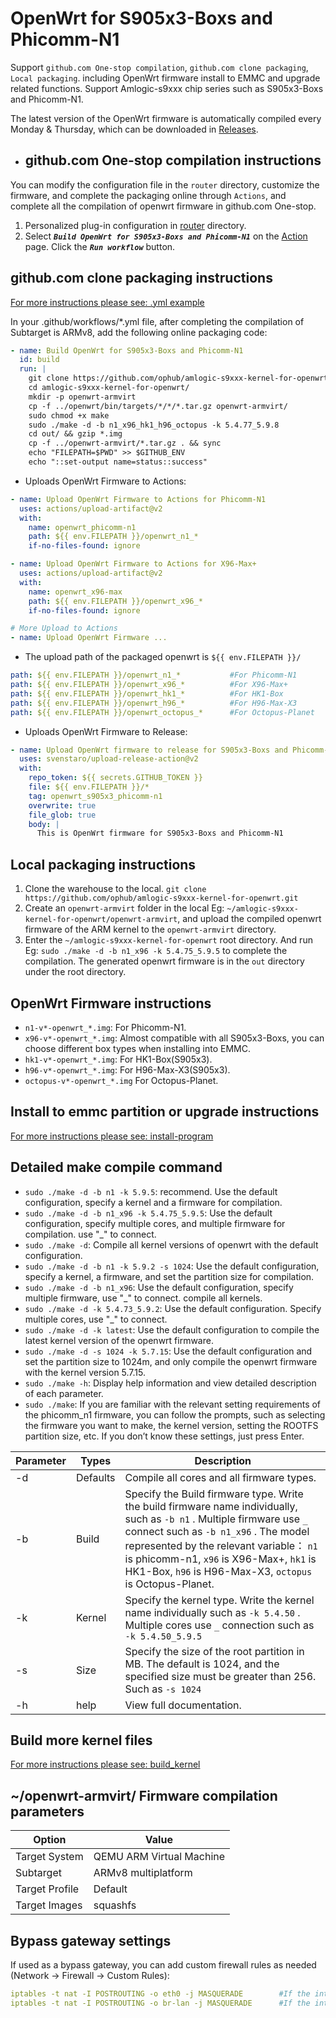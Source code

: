 # OpenWrt for S905x3-Boxs and Phicomm-N1

Support `github.com One-stop compilation`, `github.com clone packaging`, `Local packaging`. including OpenWrt firmware install to EMMC and upgrade related functions. Support Amlogic-s9xxx chip series such as S905x3-Boxs and Phicomm-N1.

The latest version of the OpenWrt firmware is automatically compiled every Monday & Thursday, which can be downloaded in [Releases](https://github.com/ophub/amlogic-s9xxx-kernel-for-openwrt/releases).


- ## github.com One-stop compilation instructions

You can modify the configuration file in the `router` directory, customize the firmware, and complete the packaging online through `Actions`, and complete all the compilation of openwrt firmware in github.com One-stop.

1. Personalized plug-in configuration in [router](https://github.com/ophub/amlogic-s9xxx-kernel-for-openwrt/tree/main/router) directory.
2. Select ***`Build OpenWrt for S905x3-Boxs and Phicomm-N1`*** on the [Action](https://github.com/ophub/amlogic-s9xxx-kernel-for-openwrt/actions) page. Click the ***`Run workflow`*** button.



## github.com clone packaging instructions

[For more instructions please see: .yml example](https://github.com/ophub/op/blob/main/.github/workflows/build-openwrt-s905x3-phicomm_n1.yml)

In your .github/workflows/*.yml file, after completing the compilation of Subtarget is ARMv8, add the following online packaging code:

```yaml
- name: Build OpenWrt for S905x3-Boxs and Phicomm-N1
  id: build
  run: |
    git clone https://github.com/ophub/amlogic-s9xxx-kernel-for-openwrt.git  amlogic-s9xxx-kernel-for-openwrt
    cd amlogic-s9xxx-kernel-for-openwrt/
    mkdir -p openwrt-armvirt
    cp -f ../openwrt/bin/targets/*/*/*.tar.gz openwrt-armvirt/
    sudo chmod +x make
    sudo ./make -d -b n1_x96_hk1_h96_octopus -k 5.4.77_5.9.8
    cd out/ && gzip *.img
    cp -f ../openwrt-armvirt/*.tar.gz . && sync
    echo "FILEPATH=$PWD" >> $GITHUB_ENV
    echo "::set-output name=status::success"
```

- Uploads OpenWrt Firmware to Actions:

```yaml
- name: Upload OpenWrt Firmware to Actions for Phicomm-N1
  uses: actions/upload-artifact@v2
  with:
    name: openwrt_phicomm-n1
    path: ${{ env.FILEPATH }}/openwrt_n1_*
    if-no-files-found: ignore

- name: Upload OpenWrt Firmware to Actions for X96-Max+
  uses: actions/upload-artifact@v2
  with:
    name: openwrt_x96-max
    path: ${{ env.FILEPATH }}/openwrt_x96_*
    if-no-files-found: ignore

# More Upload to Actions
- name: Upload OpenWrt Firmware ...

```

- The upload path of the packaged openwrt is ```${{ env.FILEPATH }}/```

```yaml
path: ${{ env.FILEPATH }}/openwrt_n1_*           #For Phicomm-N1
path: ${{ env.FILEPATH }}/openwrt_x96_*          #For X96-Max+
path: ${{ env.FILEPATH }}/openwrt_hk1_*          #For HK1-Box
path: ${{ env.FILEPATH }}/openwrt_h96_*          #For H96-Max-X3
path: ${{ env.FILEPATH }}/openwrt_octopus_*      #For Octopus-Planet
```

- Uploads OpenWrt Firmware to Release:

```yaml
- name: Upload OpenWrt firmware to release for S905x3-Boxs and Phicomm-N1
  uses: svenstaro/upload-release-action@v2
  with:
    repo_token: ${{ secrets.GITHUB_TOKEN }}
    file: ${{ env.FILEPATH }}/*
    tag: openwrt_s905x3_phicomm-n1
    overwrite: true
    file_glob: true
    body: |
      This is OpenWrt firmware for S905x3-Boxs and Phicomm-N1
```

## Local packaging instructions

1. Clone the warehouse to the local. `git clone https://github.com/ophub/amlogic-s9xxx-kernel-for-openwrt.git`
2. Create an `openwrt-armvirt` folder in the local Eg: `~/amlogic-s9xxx-kernel-for-openwrt/openwrt-armvirt`, and upload the compiled openwrt firmware of the ARM kernel to the `openwrt-armvirt` directory.
3. Enter the `~/amlogic-s9xxx-kernel-for-openwrt` root directory. And run Eg: `sudo ./make -d -b n1_x96 -k 5.4.75_5.9.5` to complete the compilation. The generated openwrt firmware is in the `out` directory under the root directory.


## OpenWrt Firmware instructions

- `n1-v*-openwrt_*.img`: For Phicomm-N1.
- `x96-v*-openwrt_*.img`: Almost compatible with all S905x3-Boxs, you can choose different box types when installing into EMMC.
- `hk1-v*-openwrt_*.img`: For HK1-Box(S905x3).
- `h96-v*-openwrt_*.img`: For H96-Max-X3(S905x3).
- `octopus-v*-openwrt_*.img` For Octopus-Planet.

## Install to emmc partition or upgrade instructions

[For more instructions please see: install-program](https://github.com/ophub/amlogic-s9xxx-kernel-for-openwrt/tree/main/install-program)

## Detailed make compile command

- `sudo ./make -d -b n1 -k 5.9.5`: recommend. Use the default configuration, specify a kernel and a firmware for compilation.
- `sudo ./make -d -b n1_x96 -k 5.4.75_5.9.5`: Use the default configuration, specify multiple cores, and multiple firmware for compilation. use "_" to connect.
- `sudo ./make -d`: Compile all kernel versions of openwrt with the default configuration.
- `sudo ./make -d -b n1 -k 5.9.2 -s 1024`: Use the default configuration, specify a kernel, a firmware, and set the partition size for compilation.
- `sudo ./make -d -b n1_x96`: Use the default configuration, specify multiple firmware, use "_" to connect. compile all kernels.
- `sudo ./make -d -k 5.4.73_5.9.2`: Use the default configuration. Specify multiple cores, use "_" to connect.
- `sudo ./make -d -k latest`: Use the default configuration to compile the latest kernel version of the openwrt firmware.
- `sudo ./make -d -s 1024 -k 5.7.15`: Use the default configuration and set the partition size to 1024m, and only compile the openwrt firmware with the kernel version 5.7.15.
- `sudo ./make -h`: Display help information and view detailed description of each parameter.
- `sudo ./make`: If you are familiar with the relevant setting requirements of the phicomm_n1 firmware, you can follow the prompts, such as selecting the firmware you want to make, the kernel version, setting the ROOTFS partition size, etc. If you don’t know these settings, just press Enter.

| Parameter | Types | Description |
| ---- | ---- | ---- |
| -d | Defaults | Compile all cores and all firmware types. |
| -b | Build | Specify the Build firmware type. Write the build firmware name individually, such as `-b n1` . Multiple firmware use `_` connect such as `-b n1_x96` . The model represented by the relevant variable： `n1` is phicomm-n1, `x96` is X96-Max+, `hk1` is HK1-Box, `h96` is H96-Max-X3, `octopus` is Octopus-Planet. |
| -k | Kernel | Specify the kernel type. Write the kernel name individually such as `-k 5.4.50` . Multiple cores use `_` connection such as `-k 5.4.50_5.9.5` |
| -s | Size | Specify the size of the root partition in MB. The default is 1024, and the specified size must be greater than 256. Such as `-s 1024` |
| -h | help | View full documentation. |

## Build more kernel files

[For more instructions please see: build_kernel](https://github.com/ophub/amlogic-s9xxx-kernel-for-openwrt/tree/main/build_kernel)

## ~/openwrt-armvirt/ Firmware compilation parameters

| Option | Value |
| ---- | ---- |
| Target System | QEMU ARM Virtual Machine |
| Subtarget | ARMv8 multiplatform |
| Target Profile | Default |
| Target Images | squashfs |


## Bypass gateway settings

If used as a bypass gateway, you can add custom firewall rules as needed (Network → Firewall → Custom Rules):

```yaml
iptables -t nat -I POSTROUTING -o eth0 -j MASQUERADE        #If the interface is eth0.
iptables -t nat -I POSTROUTING -o br-lan -j MASQUERADE      #If the interface is br-lan bridged.
```

